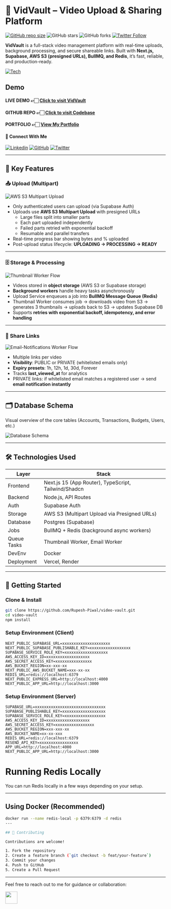 # 🎥 VidVault – Video Upload & Sharing Platform

[![GitHub repo size](https://img.shields.io/github/repo-size/Rupesh-Piwal/video-vault)](https://github.com/Rupesh-Piwal/finsync) ![GitHub stars](https://img.shields.io/github/stars/Rupesh-Piwal/video-vault?style=social) ![GitHub forks](https://img.shields.io/github/forks/Rupesh-Piwal/video-vault?style=social) [![Twitter Follow](https://img.shields.io/twitter/follow/rpmarch21?style=social)](https://x.com/intent/follow?screen_name=rpmarch21)

**VidVault** is a full-stack video management platform with real-time uploads, background processing, and secure shareable links. Built with **Next.js, Supabase, AWS S3 (presigned URLs), BullMQ, and Redis**, it’s fast, reliable, and production-ready.

[![Tech](https://skillicons.dev/icons?i=nextjs,react,typescript,supabase,redis,aws,tailwindcss,postgresql,nodejs,docker)]()

## Demo

#### LIVE DEMO 👉🏻 [Click to visit VidVault](https://vidsvault.vercel.app/)

#### GITHUB REPO 👉🏻 [Click to visit Codebase](https://github.com/Rupesh-Piwal/video-vault)

#### PORTFOLIO 👉🏻 [View My Portfolio](https://rupesh-piwal-portfolio.vercel.app)

#### 🤝 Connect With Me

[![Linkedin](https://skillicons.dev/icons?i=linkedin)](https://www.linkedin.com/in/rupesh-piwal21/) [![GitHub](https://skillicons.dev/icons?i=github)](https://github.com/Rupesh-Piwal) [![Twitter](https://skillicons.dev/icons?i=twitter)](https://x.com/rpmarch21)

---

## 🎯 Key Features

### 📤 Upload (Multipart)

![AWS S3 Multipart Upload](./client//public/upload.png)

- Only authenticated users can upload (via Supabase Auth)
- Uploads use **AWS S3 Multipart Upload** with presigned URLs
  - Large files split into smaller parts
  - Each part uploaded independently
  - Failed parts retried with exponential backoff
  - Resumable and parallel transfers
- Real-time progress bar showing bytes and % uploaded
- Post-upload status lifecycle: **UPLOADING → PROCESSING → READY**

---

### 🗄️ Storage & Processing

![Thumbnail Worker Flow](./client//public/thumbnail.png)

- Videos stored in **object storage** (AWS S3 or Supabase storage)
- **Background workers** handle heavy tasks asynchronously
- Upload Service enqueues a job into **BullMQ Message Queue (Redis)**
- Thumbnail Worker consumes job → downloads video from S3 → generates 3 thumbnails → uploads back to S3 → updates Supabase DB
- Supports **retries with exponential backoff, idempotency, and error handling**

---

### 🔗 Share Links

![Email-Notifications Worker Flow](./client//public/email.png)

- Multiple links per video
- **Visibility**: PUBLIC or PRIVATE (whitelisted emails only)
- **Expiry presets**: 1h, 12h, 1d, 30d, Forever
- Tracks **last_viewed_at** for analytics
- PRIVATE links: if whitelisted email matches a registered user → send **email notification instantly**

---

## 🗂️ Database Schema

Visual overview of the core tables (Accounts, Transactions, Budgets, Users, etc.)

![Database Schema](./client//public//database-design.png)

---

## 🛠️ Technologies Used

| Layer       | Stack                                                |
| ----------- | ---------------------------------------------------- |
| Frontend    | Next.js 15 (App Router), TypeScript, Tailwind/Shadcn |
| Backend     | Node.js, API Routes                                  |
| Auth        | Supabase Auth                                        |
| Storage     | AWS S3 (Multipart Upload via Presigned URLs)         |
| Database    | Postgres (Supabase)                                  |
| Jobs        | BullMQ + Redis (background async workers)            |
| Queue Tasks | Thumbnail Worker, Email Worker                       |
| DevEnv      | Docker                                               |
| Deployment  | Vercel, Render                                       |

---

## 🚀 Getting Started

### Clone & Install

```bash
git clone https://github.com/Rupesh-Piwal/video-vault.git
cd video-vault
npm install
```

### Setup Environment (Client)

```env
NEXT_PUBLIC_SUPABASE_URL=xxxxxxxxxxxxxxxxxxxxx
NEXT_PUBLIC_SUPABASE_PUBLISHABLE_KEY=xxxxxxxxxxxxxxxxxx
SUPABASE_SERVICE_ROLE_KEY=xxxxxxxxxxxxxxxxxxx
AWS_ACCESS_KEY_ID=xxxxxxxxxxxxxxxxxxx
AWS_SECRET_ACCESS_KEY=xxxxxxxxxxxxxxxx
AWS_BUCKET_REGION=xx-xxx-xx
NEXT_PUBLIC_AWS_BUCKET_NAME=xxx-xx-xx
REDIS_URL=redis://localhost:6379
NEXT_PUBLIC_EXPRESS_URL=http://localhost:4000
NEXT_PUBLIC_APP_URL=http://localhost:3000

```

### Setup Environment (Server)

```env
SUPABASE_URL=xxxxxxxxxxxxxxxxxxxxxxxxxxxxxxx
SUPABASE_PUBLISHABLE_KEY=xxxxxxxxxxxxxxxxxxx
SUPABASE_SERVICE_ROLE_KEY=xxxxxxxxxxxxxxxxxx
AWS_ACCESS_KEY_ID=xxxxxxxxxxxxxxxxxxx
AWS_SECRET_ACCESS_KEY=xxxxxxxxxxxxxxxxx
AWS_BUCKET_REGION=xxx-xxx-xx
AWS_BUCKET_NAME=xx-xx-xxx
REDIS_URL=redis://localhost:6379
RESEND_API_KEY=xxxxxxxxxxxxxxxxx
APP_URL=http://localhost:4000
NEXT_PUBLIC_APP_URL=http://localhost:3000

```

# Running Redis Locally

You can run Redis locally in a few ways depending on your setup.

---

## Using Docker (Recommended)

```bash
docker run --name redis-local -p 6379:6379 -d redis
---

## 🤝 Contributing

Contributions are welcome!

1. Fork the repository
2. Create a feature branch (`git checkout -b feat/your-feature`)
3. Commit your changes
4. Push to GitHub
5. Create a Pull Request
```

---

Feel free to reach out to me for guidance or collaboration:

[<img src="https://upload.wikimedia.org/wikipedia/commons/7/7e/Gmail_icon_%282020%29.svg" width="38">](mailto:rpiwal02@gmail.com)
